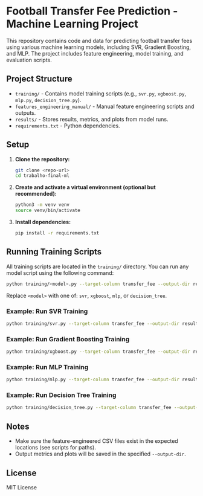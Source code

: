 # Football Transfer Fee Prediction - Machine Learning Project

This repository contains code and data for predicting football transfer fees using various machine learning models, including SVR, Gradient Boosting, and MLP. The project includes feature engineering, model training, and evaluation scripts.

## Project Structure

- `training/` - Contains model training scripts (e.g., `svr.py`, `xgboost.py`, `mlp.py`, `decision_tree.py`).
- `features_engineering_manual/` - Manual feature engineering scripts and outputs.
- `results/` - Stores results, metrics, and plots from model runs.
- `requirements.txt` - Python dependencies.

## Setup

1. **Clone the repository:**
   ```sh
   git clone <repo-url>
   cd trabalho-final-ml
   ```
2. **Create and activate a virtual environment (optional but recommended):**
   ```sh
   python3 -m venv venv
   source venv/bin/activate
   ```
3. **Install dependencies:**
   ```sh
   pip install -r requirements.txt
   ```

## Running Training Scripts

All training scripts are located in the `training/` directory. You can run any model script using the following command:

```sh
python training/<model>.py --target-column transfer_fee --output-dir results/training/<model>/
```

Replace `<model>` with one of: `svr`, `xgboost`, `mlp`, or `decision_tree`.

### Example: Run SVR Training

```sh
python training/svr.py --target-column transfer_fee --output-dir results/training/svr/
```

### Example: Run Gradient Boosting Training

```sh
python training/xgboost.py --target-column transfer_fee --output-dir results/training/xgboost/
```

### Example: Run MLP Training

```sh
python training/mlp.py --target-column transfer_fee --output-dir results/training/mlp/
```

### Example: Run Decision Tree Training

```sh
python training/decision_tree.py --target-column transfer_fee --output-dir results/training/decision_tree/
```

## Notes
- Make sure the feature-engineered CSV files exist in the expected locations (see scripts for paths).
- Output metrics and plots will be saved in the specified `--output-dir`.

## License
MIT License
